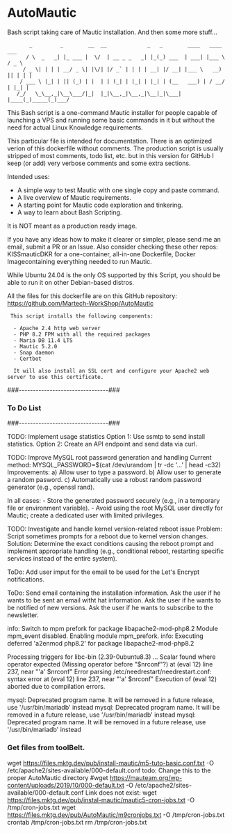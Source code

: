 # AutoMautic
Bash script taking care of Mautic installation.
And then some more stuff...
```
       _         _        __  __             _   _        ____   ____    ___
      / \  _   _| |_ ___ |  \/  | __ _ _   _| |_(_) ___  | ___| |___ \  / _ \
     / _ \| | | | __/ _ \| |\/| |/ _` | | | | __| |/ __| |___ \   __) || | | |
    / ___ \ |_| | || (_) | |  | | (_| | |_| | |_| | (__   ___) | / __/ | |_| |
   /_/   \_\__,_|\__\___/|_|  |_|\__,_|\__,_|\__|_|\___| |____(_)_____(_)___/

```
 This Bash script is a one-command Mautic installer for people capable of launching a VPS
 and running some basic commands in it but without the need for actual Linux Knowledge requirements.

 This particular file is intended for documentation.
 There is an optimized verion of this dockerfile without comments.
 The production script is usually stripped of most comments, todo list, etc. but in this version
 for GitHub I keep (or add) very verbose comments and some extra sections.

 Intended uses:
 - A simple way to test Mautic with one single copy and paste command.
 - A live overview of Mautic requirements.
 - A starting point for Mautic code exploration and tinkering.
 - A way to learn about Bash Scripting.

 It is NOT meant as a production ready image.

 If you have any ideas how to make it clearer or simpler, please send me an email, submit a PR or an Issue.
 Also consider checking these other repos:
 KISSmauticDKR for a one-container, all-in-one Dockerfile, Docker Imagecontaining everything needed to run Mautic.

 While Ubuntu 24.04 is the only OS supported by this Script, you should be able to run it on other Debian-based distros.

 All the files for this dockerfile are on this GitHub repository:
 https://github.com/Martech-WorkShop/AutoMautic



     This script installs the following components:

      - Apache 2.4 http web server
      - PHP 8.2 FPM with all the required packages
      - Maria DB 11.4 LTS
      - Mautic 5.2.0
      - Snap daemon
      - Certbot

      It will also install an SSL cert and configure your Apache2 web server to use this certificate.



###--------------------------------###
###           To Do List           ###
###--------------------------------###

 TODO: Implement usage statistics
   Option 1: Use ssmtp to send install statistics.
   Option 2: Create an API endpoint and send data via curl.

 TODO:  Improve MySQL root password generation and handling
   Current method: MYSQL_PASSWORD=\$(cat /dev/urandom | tr -dc '...' | head -c32)
   Improvements:
       a) Allow user to type a password.
       b) Allow user to generate a random pasword.
       c) Automatically use a robust random password generator (e.g., openssl rand).

   In all cases:
       - Store the generated password securely (e.g., in a temporary file or environment variable).
       - Avoid using the root MySQL user directly for Mautic; create a dedicated user with limited privileges.

 TODO: Investigate and handle kernel version-related reboot issue
   Problem: Script sometimes prompts for a reboot due to kernel version changes.
   Solution:  Determine the exact conditions causing the reboot prompt and implement appropriate handling (e.g., conditional reboot, restarting specific services instead of the entire system).

 ToDo: Add user imput for the email to be used for the Let's Encrypt notifications.

ToDo: Send email containing the installation information.
Ask the user if he wants to be sent an email witht hat information.
Ask the user if he wants to be notified of new versions.
Ask the user if he wants to subscribe to the newsletter.


info: Switch to mpm prefork for package libapache2-mod-php8.2
Module mpm_event disabled.
Enabling module mpm_prefork.
info: Executing deferred 'a2enmod php8.2' for package libapache2-mod-php8.2

Processing triggers for libc-bin (2.39-0ubuntu8.3) ...
Scalar found where operator expected (Missing operator before "$nrconf"?) at (eval 12) line 237, near "'a'
$nrconf"
Error parsing /etc/needrestart/needrestart.conf: syntax error at (eval 12) line 237, near "'a'
$nrconf"
Execution of (eval 12) aborted due to compilation errors.


mysql: Deprecated program name. It will be removed in a future release, use '/usr/bin/mariadb' instead
mysql: Deprecated program name. It will be removed in a future release, use '/usr/bin/mariadb' instead
mysql: Deprecated program name. It will be removed in a future release, use '/usr/bin/mariadb' instead


 ### Get files from toolBelt.

wget https://files.mktg.dev/pub/install-mautic/m5-tuto-basic.conf.txt -O /etc/apache2/sites-available/000-default.conf
todo: Change this to the proper AutoMautic directory #wget https://mauteam.org/wp-content/uploads/2019/10/000-default.txt -O /etc/apache2/sites-available/000-default.conf
Link does not exist: wget https://files.mktg.dev/pub/instal-mautic/mautic5-cron-jobs.txt -O /tmp/cron-jobs.txt
wget https://files.mktg.dev/pub/AutoMautic/m9cronjobs.txt -O /tmp/cron-jobs.txt
crontab /tmp/cron-jobs.txt
rm /tmp/cron-jobs.txt


